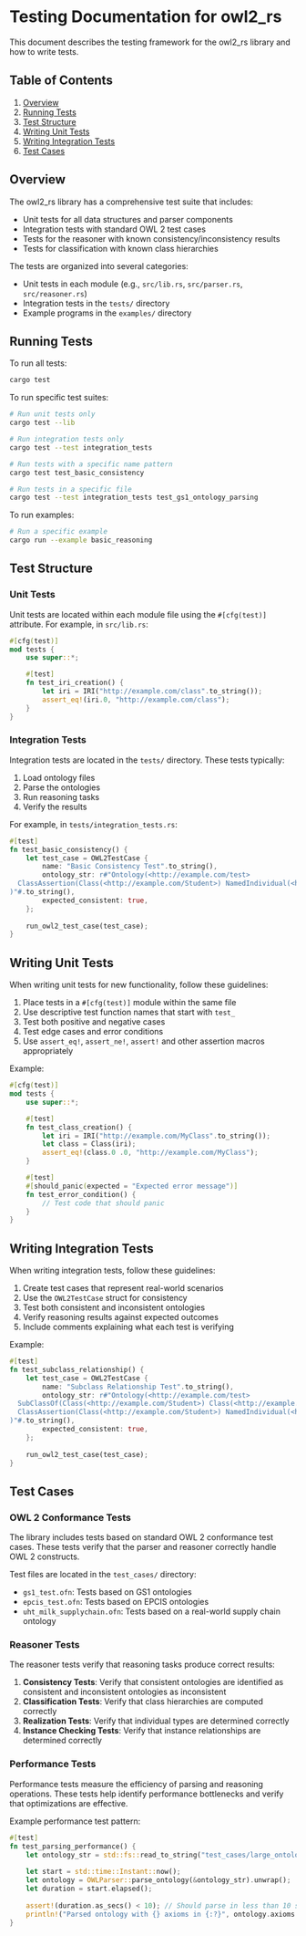 # Testing Documentation for owl2_rs

This document describes the testing framework for the owl2_rs library and how to write tests.

## Table of Contents

1. [Overview](#overview)
2. [Running Tests](#running-tests)
3. [Test Structure](#test-structure)
4. [Writing Unit Tests](#writing-unit-tests)
5. [Writing Integration Tests](#writing-integration-tests)
6. [Test Cases](#test-cases)

## Overview

The owl2_rs library has a comprehensive test suite that includes:

- Unit tests for all data structures and parser components
- Integration tests with standard OWL 2 test cases
- Tests for the reasoner with known consistency/inconsistency results
- Tests for classification with known class hierarchies

The tests are organized into several categories:
- Unit tests in each module (e.g., `src/lib.rs`, `src/parser.rs`, `src/reasoner.rs`)
- Integration tests in the `tests/` directory
- Example programs in the `examples/` directory

## Running Tests

To run all tests:

```bash
cargo test
```

To run specific test suites:

```bash
# Run unit tests only
cargo test --lib

# Run integration tests only
cargo test --test integration_tests

# Run tests with a specific name pattern
cargo test test_basic_consistency

# Run tests in a specific file
cargo test --test integration_tests test_gs1_ontology_parsing
```

To run examples:

```bash
# Run a specific example
cargo run --example basic_reasoning
```

## Test Structure

### Unit Tests

Unit tests are located within each module file using the `#[cfg(test)]` attribute. For example, in `src/lib.rs`:

```rust
#[cfg(test)]
mod tests {
    use super::*;

    #[test]
    fn test_iri_creation() {
        let iri = IRI("http://example.com/class".to_string());
        assert_eq!(iri.0, "http://example.com/class");
    }
}
```

### Integration Tests

Integration tests are located in the `tests/` directory. These tests typically:

1. Load ontology files
2. Parse the ontologies
3. Run reasoning tasks
4. Verify the results

For example, in `tests/integration_tests.rs`:

```rust
#[test]
fn test_basic_consistency() {
    let test_case = OWL2TestCase {
        name: "Basic Consistency Test".to_string(),
        ontology_str: r#"Ontology(<http://example.com/test>
  ClassAssertion(Class(<http://example.com/Student>) NamedIndividual(<http://example.com/john>))
)"#.to_string(),
        expected_consistent: true,
    };
    
    run_owl2_test_case(test_case);
}
```

## Writing Unit Tests

When writing unit tests for new functionality, follow these guidelines:

1. Place tests in a `#[cfg(test)]` module within the same file
2. Use descriptive test function names that start with `test_`
3. Test both positive and negative cases
4. Test edge cases and error conditions
5. Use `assert_eq!`, `assert_ne!`, `assert!` and other assertion macros appropriately

Example:

```rust
#[cfg(test)]
mod tests {
    use super::*;

    #[test]
    fn test_class_creation() {
        let iri = IRI("http://example.com/MyClass".to_string());
        let class = Class(iri);
        assert_eq!(class.0 .0, "http://example.com/MyClass");
    }

    #[test]
    #[should_panic(expected = "Expected error message")]
    fn test_error_condition() {
        // Test code that should panic
    }
}
```

## Writing Integration Tests

When writing integration tests, follow these guidelines:

1. Create test cases that represent real-world scenarios
2. Use the `OWL2TestCase` struct for consistency
3. Test both consistent and inconsistent ontologies
4. Verify reasoning results against expected outcomes
5. Include comments explaining what each test is verifying

Example:

```rust
#[test]
fn test_subclass_relationship() {
    let test_case = OWL2TestCase {
        name: "Subclass Relationship Test".to_string(),
        ontology_str: r#"Ontology(<http://example.com/test>
  SubClassOf(Class(<http://example.com/Student>) Class(<http://example.com/Person>))
  ClassAssertion(Class(<http://example.com/Student>) NamedIndividual(<http://example.com/john>))
)"#.to_string(),
        expected_consistent: true,
    };
    
    run_owl2_test_case(test_case);
}
```

## Test Cases

### OWL 2 Conformance Tests

The library includes tests based on standard OWL 2 conformance test cases. These tests verify that the parser and reasoner correctly handle OWL 2 constructs.

Test files are located in the `test_cases/` directory:
- `gs1_test.ofn`: Tests based on GS1 ontologies
- `epcis_test.ofn`: Tests based on EPCIS ontologies
- `uht_milk_supplychain.ofn`: Tests based on a real-world supply chain ontology

### Reasoner Tests

The reasoner tests verify that reasoning tasks produce correct results:

1. **Consistency Tests**: Verify that consistent ontologies are identified as consistent and inconsistent ontologies as inconsistent
2. **Classification Tests**: Verify that class hierarchies are computed correctly
3. **Realization Tests**: Verify that individual types are determined correctly
4. **Instance Checking Tests**: Verify that instance relationships are determined correctly

### Performance Tests

Performance tests measure the efficiency of parsing and reasoning operations. These tests help identify performance bottlenecks and verify that optimizations are effective.

Example performance test pattern:

```rust
#[test]
fn test_parsing_performance() {
    let ontology_str = std::fs::read_to_string("test_cases/large_ontology.ofn").unwrap();
    
    let start = std::time::Instant::now();
    let ontology = OWLParser::parse_ontology(&ontology_str).unwrap();
    let duration = start.elapsed();
    
    assert!(duration.as_secs() < 10); // Should parse in less than 10 seconds
    println!("Parsed ontology with {} axioms in {:?}", ontology.axioms.len(), duration);
}
```